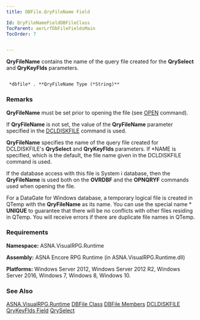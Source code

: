 ```yaml
---
title: DBFile.QryFileName Field

Id: QryFileNameFieldDBFileClass
TocParent: aerLrfDbFileFieldsMain
TocOrder: 7


---
```


**QryFileName** contains the name of the query file created for the **QrySelect** and **QryKeyFlds** parameters. 

```

 *dbfile* . **QryFileName Type (*String)** 
```

### Remarks
**QryFileName** must be set prior to opening the file (see [OPEN](OPEN.html) command). 

If **QryFileName** is not set, the value of the **QryFileName** parameter specified in the [DCLDISKFILE](DCLDISKFILE.html) command is used. 

**QryFileName** specifies the name of the query file created for DCLDISKFILE's **QrySelect** and **QryKeyFlds** parameters. If *NAME is specified, which is the default, the file name given in the DCLDISKFILE command is used. 

If the database access with this file is System i database, then the **QryFileName** is used both on the **OVRDBF** and the **OPNQRYF** commands used when opening the file. 

For a DataGate for Windows database, a temporary logical file is created in QTemp with the **QryFileName** as its name. You can use the special name * **UNIQUE** to guarantee that there will be no conflicts with other files residing in QTemp. You will receive errors if there are duplicate file names in QTemp. 

### Requirements
**Namespace:** ASNA.VisualRPG.Runtime 

**Assembly:** ASNA Encore RPG Runtime (in ASNA.VisualRPG.Runtime.dll) 

**Platforms:** Windows Server 2012, Windows Server 2012 R2, Windows Server 2016, Windows 7, Windows 8, Windows 10. 

### See Also
[ASNA.VisualRPG.Runtime](aerLrfRuntimeNamespace.html)
[DBFile Class](aerLrfDBFileClass.html)
[DBFile Members](aerLrfDBFileMembers.html)
[DCLDISKFILE](DCLDISKFILE.html)
[QryKeyFlds Field](QryKeyFldsFieldDBFileClass.html)
[QrySelect](QrySelectFieldDBFileClass.html) 
